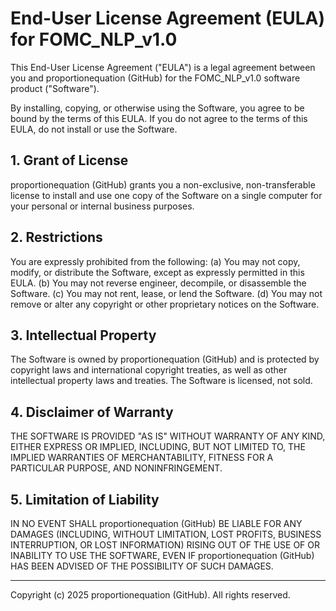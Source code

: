 # End-User License Agreement (EULA) for FOMC_NLP_v1.0

This End-User License Agreement ("EULA") is a legal agreement between you and proportionequation (GitHub) for the FOMC_NLP_v1.0 software product ("Software").

By installing, copying, or otherwise using the Software, you agree to be bound by the terms of this EULA. If you do not agree to the terms of this EULA, do not install or use the Software.

## 1. Grant of License
proportionequation (GitHub) grants you a non-exclusive, non-transferable license to install and use one copy of the Software on a single computer for your personal or internal business purposes.

## 2. Restrictions
You are expressly prohibited from the following:
(a) You may not copy, modify, or distribute the Software, except as expressly permitted in this EULA.
(b) You may not reverse engineer, decompile, or disassemble the Software.
(c) You may not rent, lease, or lend the Software.
(d) You may not remove or alter any copyright or other proprietary notices on the Software.

## 3. Intellectual Property
The Software is owned by proportionequation (GitHub) and is protected by copyright laws and international copyright treaties, as well as other intellectual property laws and treaties. The Software is licensed, not sold.

## 4. Disclaimer of Warranty
THE SOFTWARE IS PROVIDED "AS IS" WITHOUT WARRANTY OF ANY KIND, EITHER EXPRESS OR IMPLIED, INCLUDING, BUT NOT LIMITED TO, THE IMPLIED WARRANTIES OF MERCHANTABILITY, FITNESS FOR A PARTICULAR PURPOSE, AND NONINFRINGEMENT.

## 5. Limitation of Liability
IN NO EVENT SHALL proportionequation (GitHub) BE LIABLE FOR ANY DAMAGES (INCLUDING, WITHOUT LIMITATION, LOST PROFITS, BUSINESS INTERRUPTION, OR LOST INFORMATION) RISING OUT OF THE USE OF OR INABILITY TO USE THE SOFTWARE, EVEN IF proportionequation (GitHub) HAS BEEN ADVISED OF THE POSSIBILITY OF SUCH DAMAGES.

---

Copyright (c) 2025 proportionequation (GitHub). All rights reserved.
